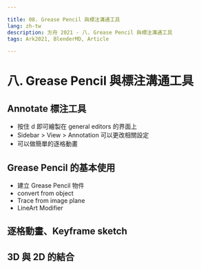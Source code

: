 ```yaml
---

title: 08. Grease Pencil 與標注溝通工具
lang: zh-tw
description: 方舟 2021 - 八. Grease Pencil 與標注溝通工具
tags: Ark2021, BlenderMD, Article

---
```


八. Grease Pencil 與標注溝通工具
===

## Annotate 標注工具

* 按住 d 即可繪製在 general editors 的界面上
* Sidebar > View > Annotation 可以更改相關設定
* 可以做簡單的逐格動畫

## Grease Pencil 的基本使用

* 建立 Grease Pencil 物件
* convert from object
* Trace from image plane
* LineArt Modifier

## 逐格動畫、Keyframe sketch

## 3D 與 2D 的結合